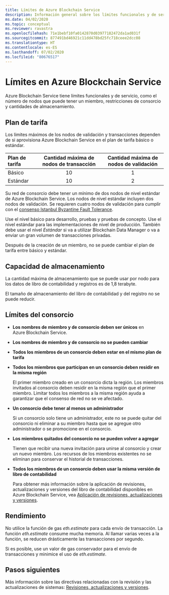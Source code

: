 ```yaml
---
title: Límites de Azure Blockchain Service
description: Información general sobre los límites funcionales y de servicio en Azure Blockchain Service
ms.date: 04/02/2020
ms.topic: conceptual
ms.reviewer: ravastra
ms.openlocfilehash: 71e1bebf10fa0142870d03977182472da1ad031f
ms.sourcegitcommit: 877491bd46921c11dd478bd25fc718ceee2dcc08
ms.translationtype: HT
ms.contentlocale: es-ES
ms.lasthandoff: 07/02/2020
ms.locfileid: "80676517"
---
```

# <a name="limits-in-azure-blockchain-service"></a>Límites en Azure Blockchain Service

Azure Blockchain Service tiene límites funcionales y de servicio, como el número de nodos que puede tener un miembro, restricciones de consorcio y cantidades de almacenamiento.

## <a name="pricing-tier"></a>Plan de tarifa

Los límites máximos de los nodos de validación y transacciones dependen de si aprovisiona Azure Blockchain Service en el plan de tarifa básico o estándar.

| Plan de tarifa | Cantidad máxima de nodos de transacción | Cantidad máxima de nodos de validación |
|:---|:---:|:---:|
| Básico | 10 | 1 |
| Estándar | 10 | 2 |

Su red de consorcio debe tener un mínimo de dos nodos de nivel estándar de Azure Blockchain Service. Los nodos de nivel estándar incluyen dos nodos de validación. Se requieren cuatro nodos de validación para cumplir con el [consenso Istanbul Byzantine Fault Tolerance](https://github.com/jpmorganchase/quorum/wiki/Quorum-Consensus).

Use el nivel básico para desarrollo, pruebas y pruebas de concepto. Use el nivel estándar para las implementaciones de nivel de producción. También debe usar el nivel *Estándar* si va a utilizar Blockchain Data Manager o va a enviar un gran volumen de transacciones privadas.

Después de la creación de un miembro, no se puede cambiar el plan de tarifa entre básico y estándar.

## <a name="storage-capacity"></a>Capacidad de almacenamiento

La cantidad máxima de almacenamiento que se puede usar por nodo para los datos de libro de contabilidad y registros es de 1,8 terabyte.

El tamaño de almacenamiento del libro de contabilidad y del registro no se puede reducir.
## <a name="consortium-limits"></a>Límites del consorcio

* **Los nombres de miembro y de consorcio deben ser únicos** en Azure Blockchain Service.

* **Los nombres de miembro y de consorcio no se pueden cambiar**

* **Todos los miembros de un consorcio deben estar en el mismo plan de tarifa**

* **Todos los miembros que participan en un consorcio deben residir en la misma región**

    El primer miembro creado en un consorcio dicta la región. Los miembros invitados al consorcio deben residir en la misma región que el primer miembro. Limitar todos los miembros a la misma región ayuda a garantizar que el consenso de red no se ve afectado.

* **Un consorcio debe tener al menos un administrador**

    Si un consorcio solo tiene un administrador, este no se puede quitar del consorcio ni eliminar a su miembro hasta que se agregue otro administrador o se promocione en el consorcio.

* **Los miembros quitados del consorcio no se pueden volver a agregar**

    Tienen que recibir una nueva invitación para unirse al consorcio y crear un nuevo miembro. Los recursos de los miembros existentes no se eliminan para conservar el historial de transacciones.

* **Todos los miembros de un consorcio deben usar la misma versión de libro de contabilidad**

    Para obtener más información sobre la aplicación de revisiones, actualizaciones y versiones del libro de contabilidad disponibles en Azure Blockchain Service, vea [Aplicación de revisiones, actualizaciones y versiones](ledger-versions.md).

## <a name="performance"></a>Rendimiento

No utilice la función de gas *eth.estimate* para cada envío de transacción. La función *eth.estimate* consume mucha memoria. Al llamar varias veces a la función, se reducen drásticamente las transacciones por segundo.

Si es posible, use un valor de gas conservador para el envío de transacciones y minimice el uso de *eth.estimate*.

## <a name="next-steps"></a>Pasos siguientes

Más información sobre las directivas relacionadas con la revisión y las actualizaciones de sistemas: [Revisiones, actualizaciones y versiones](ledger-versions.md).
